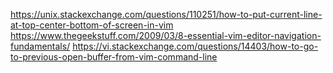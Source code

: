 https://unix.stackexchange.com/questions/110251/how-to-put-current-line-at-top-center-bottom-of-screen-in-vim
https://www.thegeekstuff.com/2009/03/8-essential-vim-editor-navigation-fundamentals/
https://vi.stackexchange.com/questions/14403/how-to-go-to-previous-open-buffer-from-vim-command-line
